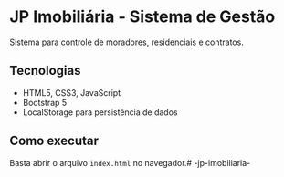 # JP Imobiliária - Sistema de Gestão

Sistema para controle de moradores, residenciais e contratos.

## Tecnologias
- HTML5, CSS3, JavaScript
- Bootstrap 5
- LocalStorage para persistência de dados

## Como executar
Basta abrir o arquivo `index.html` no navegador.#   - j p - i m o b i l i a r i a -  
 